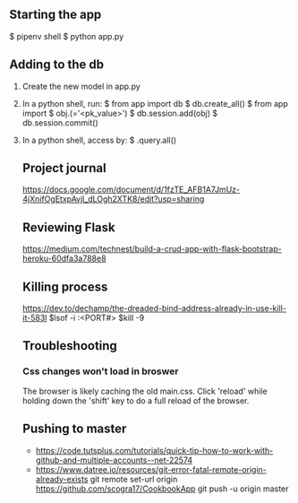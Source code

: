 ## Starting the app 
$ pipenv shell 
$ python app.py

## Adding to the db 

1. Create the new model in app.py 
2. In a python shell, run:
	$ from app import db
	$ db.create_all()
	$ from app import <Object name> 
	$ obj.<Object name>(<pk>='<pk_value>')
	$ db.session.add(obj)
	$ db.session.commit()

3. In a python shell, access by: 
	$ <Object name>.query.all()


## Project journal 
https://docs.google.com/document/d/1fzTE_AFB1A7JmUz-4jXnifOgEtxpAvjl_dLOgh2XTK8/edit?usp=sharing

## Reviewing Flask 
https://medium.com/technest/build-a-crud-app-with-flask-bootstrap-heroku-60dfa3a788e8

## Killing process
https://dev.to/dechamp/the-dreaded-bind-address-already-in-use-kill-it-583l
$lsof -i :<PORT#>
$kill -9 <PID>

## Troubleshooting 

### Css changes won't load in broswer
The browser is likely caching the old main.css. Click 'reload' while holding down the 'shift' key to do a full reload of the browser. 

## Pushing to master 
- https://code.tutsplus.com/tutorials/quick-tip-how-to-work-with-github-and-multiple-accounts--net-22574
- https://www.datree.io/resources/git-error-fatal-remote-origin-already-exists
git remote set-url origin https://github.com/scogra17/CookbookApp
git push -u origin master